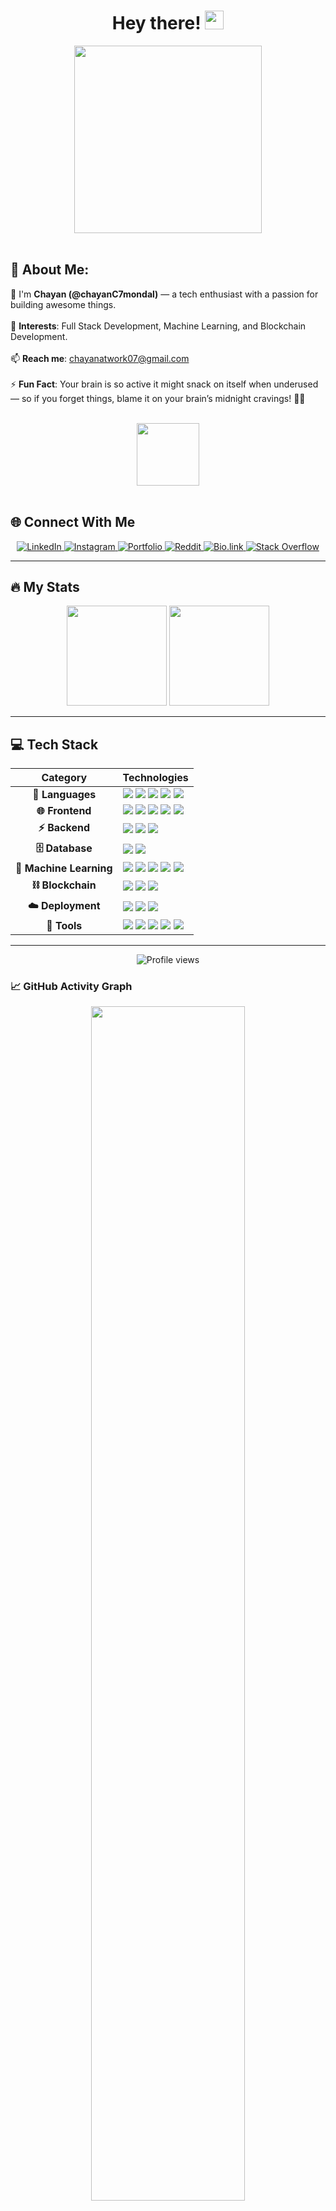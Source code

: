<h1 align="center">
  Hey there! 
  <img src="https://media.giphy.com/media/hvRJCLFzcasrR4ia7z/giphy.gif" width="30px"/>
</h1>

<div align="center">
  <img src="https://media.giphy.com/media/836HiJc7pgzy8iNXCn/giphy.gif" width="300"/>
</div>

<br>

## 💫 About Me:

👋 I'm **Chayan (@chayanC7mondal)** — a tech enthusiast with a passion for building awesome things.<br><br>
👀 **Interests**: Full Stack Development, Machine Learning, and Blockchain Development.<br><br>
📫 **Reach me**: chayanatwork07@gmail.com<br><br>
⚡ **Fun Fact**: Your brain is so active it might snack on itself when underused — so if you forget things, blame it on your brain’s midnight cravings! 🧠🍕

<br>

<div align="center">
  <img src="https://media.giphy.com/media/M9gbBd9nbDrOTu1Mqx/giphy.gif" width="100"/>
</div>

<br>

## 🌐 Connect With Me

<div id="badges" align="center">
  <a href="https://www.linkedin.com/in/chayan-mondal-881962177/" target="_blank">
    <img src="https://img.shields.io/badge/LinkedIn-blue?style=for-the-badge&logo=linkedin&logoColor=white" alt="LinkedIn"/>
  </a>
  <a href="https://www.instagram.com/chayan.mondal_?igsh=Z3RuOW1iaGg5aGFx" target="_blank">
    <img src="https://img.shields.io/badge/Instagram-E4405F?style=for-the-badge&logo=instagram&logoColor=white" alt="Instagram"/>
  </a>
  <a href="https://chayan-mondal.vercel.app/" target="_blank">
    <img src="https://img.shields.io/badge/Portfolio-255E63?style=for-the-badge&logo=About.me&logoColor=white" alt="Portfolio"/>
  </a>
  <a href="https://www.reddit.com/user/YOUR_USERNAME" target="_blank">
    <img src="https://img.shields.io/badge/Reddit-FF4500?style=for-the-badge&logo=reddit&logoColor=white" alt="Reddit"/>
  </a>
  <a href="https://bio.link/chayanmondal" target="_blank">
    <img src="https://img.shields.io/badge/bio.link-000000?style=for-the-badge&logo=biolink&logoColor=white" alt="Bio.link"/>
  </a>
  <a href="https://stackoverflow.com/users/23888792/chayan-mondal" target="_blank">
    <img src="https://img.shields.io/badge/Stack_Overflow-FE7A16?style=for-the-badge&logo=stack-overflow&logoColor=white" alt="Stack Overflow"/>
  </a> 
</div>

---

## 🔥 My Stats

<p align="center">
  <img height="160" src="https://streak-stats.demolab.com?user=chayanC7mondal&theme=bear&hide_border=true&border_radius=6.3"/>
  <img height="160" src="https://github-readme-stats.vercel.app/api?username=chayanC7mondal&show_icons=true&theme=tokyonight"/>
</p>

---

## 💻 Tech Stack

<div align="center">

| **Category** | **Technologies** |
|:---:|:---|
| **🚀 Languages** | <div align="left">![](https://img.shields.io/badge/C-00599C?style=flat&logo=c&logoColor=white) ![](https://img.shields.io/badge/C++-00599C?style=flat&logo=c%2B%2B&logoColor=white) ![](https://img.shields.io/badge/Python-3776AB?style=flat&logo=python&logoColor=white) ![](https://img.shields.io/badge/JavaScript-F7DF1E?style=flat&logo=javascript&logoColor=black) ![](https://img.shields.io/badge/TypeScript-007ACC?style=flat&logo=typescript&logoColor=white)</div> |
| **🌐 Frontend** | <div align="left">![](https://img.shields.io/badge/HTML5-E34F26?style=flat&logo=html5&logoColor=white) ![](https://img.shields.io/badge/CSS3-1572B6?style=flat&logo=css3&logoColor=white) ![](https://img.shields.io/badge/React-61DAFB?style=flat&logo=react&logoColor=black) ![](https://img.shields.io/badge/Tailwind-38B2AC?style=flat&logo=tailwind-css&logoColor=white) ![](https://img.shields.io/badge/Bootstrap-563D7C?style=flat&logo=bootstrap&logoColor=white)</div> |
| **⚡ Backend** | <div align="left">![](https://img.shields.io/badge/Node.js-339933?style=flat&logo=node.js&logoColor=white) ![](https://img.shields.io/badge/Express.js-000000?style=flat&logo=express&logoColor=white) ![](https://img.shields.io/badge/JWT-000000?style=flat&logo=json-web-tokens&logoColor=white)</div> |
| **🗄️ Database** | <div align="left">![](https://img.shields.io/badge/MongoDB-47A248?style=flat&logo=mongodb&logoColor=white) ![](https://img.shields.io/badge/PostgreSQL-336791?style=flat&logo=postgresql&logoColor=white)</div> |
| **🤖 Machine Learning** | <div align="left">![](https://img.shields.io/badge/Numpy-013243?style=flat&logo=numpy&logoColor=white) ![](https://img.shields.io/badge/Pandas-150458?style=flat&logo=pandas&logoColor=white) ![](https://img.shields.io/badge/Scikit--Learn-F7931E?style=flat&logo=scikit-learn&logoColor=white) ![](https://img.shields.io/badge/Streamlit-FF4B4B?style=flat&logo=streamlit&logoColor=white) ![](https://img.shields.io/badge/Jupyter-F37626?style=flat&logo=jupyter&logoColor=white)</div> |
| **⛓️ Blockchain** | <div align="left">![](https://img.shields.io/badge/Truffle-3C2C3E?style=flat&logo=truffle&logoColor=white) ![](https://img.shields.io/badge/Hardhat-e3b341?style=flat&logo=ethereum&logoColor=black) ![](https://img.shields.io/badge/Ganache-f78c40?style=flat&logo=ganache&logoColor=white)</div> |
| **☁️ Deployment** | <div align="left">![](https://img.shields.io/badge/Vercel-000?style=flat&logo=vercel&logoColor=white) ![](https://img.shields.io/badge/Netlify-00C7B7?style=flat&logo=netlify&logoColor=white) ![](https://img.shields.io/badge/Render-63B5F6?style=flat&logo=render&logoColor=white)</div> |
| **🔧 Tools** | <div align="left">![](https://img.shields.io/badge/Postman-FF6C37?style=flat&logo=postman&logoColor=white) ![](https://img.shields.io/badge/Docker-2496ED?style=flat&logo=docker&logoColor=white) ![](https://img.shields.io/badge/Cloudinary-1a9fd3?style=flat&logo=cloudinary&logoColor=white) ![](https://img.shields.io/badge/NPM-CB3837?style=flat&logo=npm&logoColor=white) ![](https://img.shields.io/badge/Yarn-2C8EBB?style=flat&logo=yarn&logoColor=white)</div> |

</div>

---


<div align="center">
  <img src="https://komarev.com/ghpvc/?username=chayanC7mondal&style=for-the-badge&color=blue" alt="Profile views"/>
</div>



### 📈 GitHub Activity Graph
<p align="center">
  <img width="70%" src="https://github-readme-activity-graph.vercel.app/graph?username=chayanC7mondal&theme=react&bg_color=20232a&hide_border=true"/>
</p>
